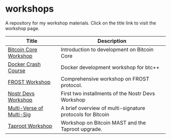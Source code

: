 # workshops

A repository for my workshop materials. Click on the title link to visit the workshop page.

| Title                                        | Description                                       |
| -------------------------------------------- | ------------------------------------------------- |
[Bitcoin Core Workshop](bitcoin-core-workshop) | Introduction to development on Bitcoin Core       | 
[Docker Crash Course](docker-workshop)         | Docker development workshop for btc++             |
[FROST Workshop](frost-workshop)               | Comprehensive workshop on FROST protocol.         |
[Nostr Devs Workshop](nostr-devs-workshop)     | First two installments of the Nostr Devs Workshop |
[Multi-Verse of Multi-Sig](multi-sig)          | A brief overview of multi-signature protocols for Bitcoin |
[Taproot Workshop](taproot-workshop)           | Workshop on Bitcoin MAST and the Taproot upgrade. |

